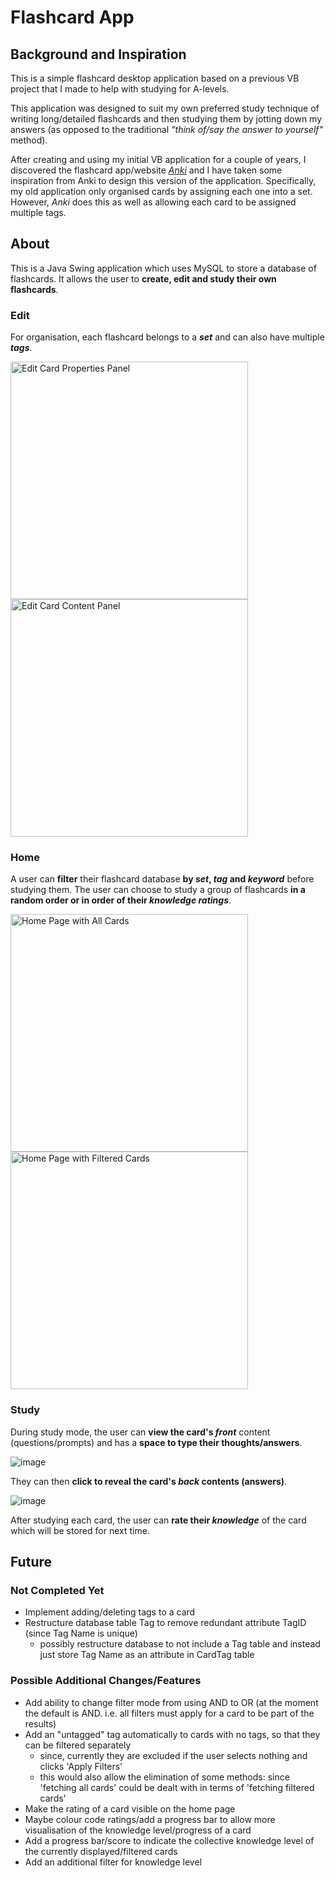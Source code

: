 # Flashcard App #


## Background and Inspiration ##
This is a simple flashcard desktop application based on a previous VB project that I made to help with studying for A-levels.

This application was designed to suit my own preferred study technique of writing long/detailed flashcards
and then studying them by jotting down my answers (as opposed to the traditional _"think of/say the answer to yourself"_ method).

After creating and using my initial VB application for a couple of years, I discovered the flashcard app/website [_Anki_](https://apps.ankiweb.net/) 
and I have taken some inspiration from Anki to design this version of the application. 
Specifically, my old application only organised cards by assigning each one into a set. However, _Anki_ does this as well as allowing each card to be assigned multiple tags.


## About ##
This is a Java Swing application which uses MySQL to store a database of flashcards. It allows the user to **create, edit and study their own flashcards**. 

### Edit ###
For organisation, each flashcard belongs to a **_set_** and can also have multiple **_tags_**.

<img src="https://github.com/user-attachments/assets/56592c4d-8a56-4c0d-a6d8-d3479335f143" alt="Edit Card Properties Panel" width="380"/>
<img src="https://github.com/user-attachments/assets/391177c0-9487-48dd-88dc-0bc272491e75" alt="Edit Card Content Panel" width="380"/>

### Home ###

A user can **filter** their flashcard database **by _set_, _tag_ and _keyword_** before studying them.
The user can choose to study a group of flashcards **in a random order or in order of their _knowledge ratings_**.


<img src="https://github.com/user-attachments/assets/5d78579b-f727-422f-b2ae-207ce513ce54" alt="Home Page with All Cards" width="380"/>
<img src="https://github.com/user-attachments/assets/1b8f3ad5-e24a-47dc-9472-108cb781a11a" alt="Home Page with Filtered Cards" width="380"/>



### Study ###
During study mode, the user can **view the card's _front_** content (questions/prompts) and has a **space to type their thoughts/answers**.

![image](https://github.com/user-attachments/assets/6e39e4c1-d87b-425e-b276-acff7e7bf10e)

They can then **click to reveal the card's _back_ contents (answers)**.

![image](https://github.com/user-attachments/assets/17ba72ff-dbed-482a-8b59-96a5e7285529)

After studying each card, the user can **rate their _knowledge_** of the card which will be stored for next time. 


## Future ##

### Not Completed Yet ###
- Implement adding/deleting tags to a card
- Restructure database table Tag to remove redundant attribute TagID (since Tag Name is unique)
  - possibly restructure database to not include a Tag table and instead just store Tag Name as an attribute in CardTag table
  
### Possible Additional Changes/Features ### 
- Add ability to change filter mode from using AND to OR (at the moment the default is AND. i.e. all filters must apply for a card to be part of the results)
- Add an "untagged" tag automatically to cards with no tags, so that they can be filtered separately
  - since, currently they are excluded if the user selects nothing and clicks 'Apply Filters'
  - this would also allow the elimination of some methods: since 'fetching all cards' could be dealt with in terms of 'fetching filtered cards'
- Make the rating of a card visible on the home page
- Maybe colour code ratings/add a progress bar to allow more visualisation of the knowledge level/progress of a card
- Add a progress bar/score to indicate the collective knowledge level of the currently displayed/filtered cards
- Add an additional filter for knowledge level

